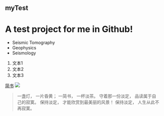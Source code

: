 ## myTest
# A test project for me in Github!


- Seismic Tomography
- Geophysics
- Seismology

1. 文本1
2. 文本2
3. 文本3

[简书](http://www.jianshu.com)
![](https://n.sinaimg.cn/tech/transform/208/w630h378/20200903/30bb-iypetiv8661629.jpg)
> 一盏灯， 一片昏黄；
> 一简书， 一杯淡茶。
> 守着那一份淡定， 品读属于自己的寂寞。
> 保持淡定， 才能欣赏到最美丽的风景！ 
> 保持淡定， 人生从此不再寂寞。
